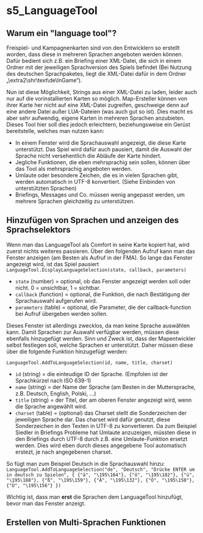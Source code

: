 # s5_LanguageTool

Warum ein "language tool"?
-----------

Freispiel- und Kampagnenkarten sind von den Entwicklern so erstellt worden, dass diese in mehreren Sprachen angeboten werden können. Dafür bedient sich z.B. ein Briefing einer XML-Datei, die sich in einem Ordner mit der jeweiligen Sprachversion des Spiels befindet (Bei Nutzung des deutschen Sprachpaketes, liegt die XML-Datei dafür in dem Ordner „\extra2\shr\text\de\InGame“).

Nun ist diese Möglichkeit, Strings aus einer XML-Datei zu laden, leider auch nur auf die vorinstallierten Karten so möglich. Map-Ersteller können von ihrer Karte her nicht auf eine XML-Datei zugreifen, geschweige denn auf eine andere Datei außer LUA-Dateien (was auch gut so ist). Dies macht es aber sehr aufwendig, eigene Karten in mehreren Sprachen anzubieten.
Dieses Tool hier soll dies jedoch erleichtern, beziehungsweise ein Gerüst bereitstelle, welches man nutzen kann:

* In einem Fenster wird die Sprachauswahl angezeigt, die diese Karte unterstützt. Das Spiel wird dafür auch pausiert, damit die Auswahl der Sprache nicht versehentlich die Abläufe der Karte hindert.
* Jegliche Funktionen, die eben mehrsprachig sein sollen, können über das Tool als mehrsprachig angeboten werden.
* Umlaute oder besondere Zeichen, die es in vielen Sprachen gibt, werden automatisch in UTF-8 konvertiert. (Siehe Einbinden von unterstützten Sprachen)
* Briefings, Messages und Co. müssen wenig angepasst werden, um mehrere Sprachen gleichzeitig zu unterstützen.

Hinzufügen von Sprachen und anzeigen des Sprachselektors
-----------

Wenn man das LanguageTool als Comfort in seine Karte kopiert hat, wird zuerst nichts weiteres passieren. Über den folgenden Aufruf kann man das Fenster anzeigen (am Besten als Aufruf in der FMA). So lange das Fenster angezeigt wird, ist das Spiel pausiert
`LanguageTool.DisplayLanguageSelection(state, callback, parameters)`
* `state` (number) = optional, ob das Fenster angezeigt werden soll oder nicht. 0 = unsichtbar, 1 = sichtbar.
* `callback` (function) = optional, die Funktion, die nach Bestätigung der Sprachauswahl aufgerufen wird.
* `parameters` (table) = optional, die Parameter, die der callback-function bei Aufruf übergeben werden sollen.


Dieses Fenster ist allerdings zwecklos, da man keine Sprache auswählen kann.
Damit Sprachen zur Auswahl verfügbar werden, müssen diese ebenfalls hinzugefügt werden. Sinn und Zweck ist, dass der Mapentwickler selbst festlegen soll, welche Sprachen er unterstützt. Daher müssen diese über die folgende Funktion hinzugefügt werden:

`LanguageTool.AddToLanguageSelection(id, name, title, charset)`
* `id` (string) = die einteudige ID der Sprache. (Empfolen ist der Sprachkürzel nach ISO 639-1)
* `name` (string) = der Name der Sprache (am Besten in der Muttersprache, z.B. Deutsch, English, Polski, ...)
* `title` (string) = der Titel, der am oberen Fenster angezeigt wird, wenn die Sprache angewählt wird.
* `charset` (table) = (optional) das Charset stellt die Sonderzeichen der jeweiligen Sprache dar. Das charset wird dafür genutzt, diese Sonderzeichen in den Texten in UTF-8 zu konvertieren. Da zum Beispiel Siedler in Briefings Probleme hat Umlaute anzuzeigen, müssten diese in den Briefings durch UTF-8 durch z.B. eine Umlaute-Funktion ersetzt werden. Dies wird eben durch dieses angegebene Tool automatisch erstezt, je nach angegebenen charset.

So fügt man zum Beispiel Deutsch in die Sprachauswahl hinzu:  
`LanguageTool.AddToLanguageSelection("de", "Deutsch", "Drücke ENTER um in deutsch zu Spielen", {
    {"ä", "\195\164"},
    {"ö", "\195\182"},
    {"ü", "\195\188"},
    {"ß", "\195\159"},
    {"Ä", "\195\132"},
    {"Ö", "\195\150"},
    {"Ü", "\195\156"}
})`

Wichtig ist, dass man **erst** die Sprachen dem LanguageTool hinzufügt, bevor man das Fenster anzeigt.


Erstellen von Multi-Sprachen Funktionen
-----------


